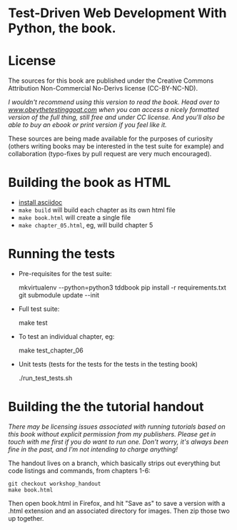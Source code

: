 # Test-Driven Web Development With Python, the book.

# License

The sources for this book are published under the Creative Commons Attribution
Non-Commercial No-Derivs license (CC-BY-NC-ND).

*I wouldn't recommend using this version to read the book.  Head over to
www.obeythetestinggoat.com when you can access a nicely formatted version
of the full thing, still free and under CC license.  And you'll also be 
able to buy an ebook or print version if you feel like it.*

These sources are being made available for the purposes of curiosity 
(others writing books may be interested in the test suite for example)
and collaboration (typo-fixes by pull request are very much encouraged).


# Building the book as HTML

- [install asciidoc](http://www.methods.co.nz/asciidoc/INSTALL.html)
- `make build` will build each chapter as its own html file
- `make book.html` will create a single file
- `make chapter_05.html`, eg, will build chapter 5

# Running the tests

* Pre-requisites for the test suite:

    mkvirtualenv --python=python3 tddbook
    pip install -r requirements.txt
    git submodule update --init

* Full test suite:

    make test

* To test an individual chapter, eg:

    make test_chapter_06

* Unit tests (tests for the tests for the tests in the testing book)

    ./run_test_tests.sh


# Building the the tutorial handout

*There may be licensing issues associated with running tutorials based on this
book without explicit permission from my publishers.  Please get in touch with
me first if you do want to run one.  Don't worry, it's always been fine in the
past, and I'm not intending to charge anything!*

The handout lives on a branch, which basically strips out everything but code
listings and commands, from chapters 1-6:

    git checkout workshop_handout
    make book.html

Then open book.html in Firefox, and hit "Save as" to save a version 
with a .html extension and an associated directory for images. Then
zip those two up together.

